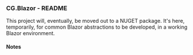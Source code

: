 
### CG.Blazor - README

This project will, eventually, be moved out to a NUGET package. It's here, temporarily, for common Blazor abstractions to be developed, in a working Blazor environment. 

#### Notes



